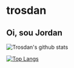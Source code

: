 # trosdan

## Oi, sou Jordan

![Trosdan's github stats](https://github-readme-stats.vercel.app/api?username=trosdan&show_icons=true)

[![Top Langs](https://github-readme-stats.vercel.app/api/top-langs/?username=trosdan&layout=compact)](https://github.com/anuraghazra/github-readme-stats)
